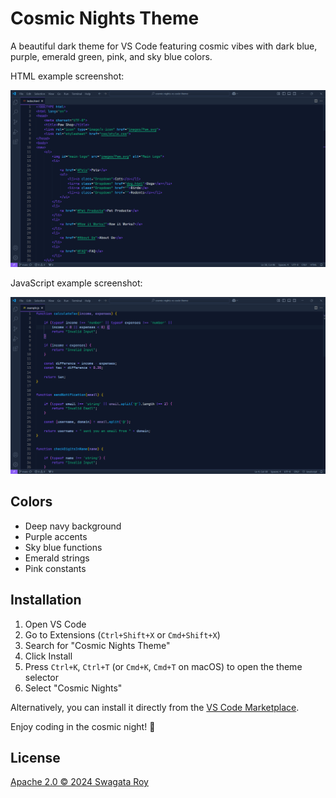 # Cosmic Nights Theme

A beautiful dark theme for VS Code featuring cosmic vibes with dark blue, purple, emerald green, pink, and sky blue colors.

HTML example screenshot:

![Cosmic Nights Theme](https://raw.githubusercontent.com/Swagata-Roy/cosmic-nights-vs-code-theme/main/images/html_example.png)

JavaScript example screenshot:

![Cosmic Nights Theme](https://raw.githubusercontent.com/Swagata-Roy/cosmic-nights-vs-code-theme/main/images/js_example.png)

## Colors

- Deep navy background
- Purple accents
- Sky blue functions
- Emerald strings
- Pink constants

## Installation

1. Open VS Code
2. Go to Extensions (`Ctrl+Shift+X` or `Cmd+Shift+X`)
3. Search for "Cosmic Nights Theme"
4. Click Install
5. Press `Ctrl+K`, `Ctrl+T` (or `Cmd+K`, `Cmd+T` on macOS) to open the theme selector
6. Select "Cosmic Nights"

Alternatively, you can install it directly from the [VS Code Marketplace](https://marketplace.visualstudio.com/items?itemName=Swagata-Roy.cosmic-nights).

Enjoy coding in the cosmic night! 🌌

## License

[Apache 2.0 © 2024 Swagata Roy](./LICENSE)